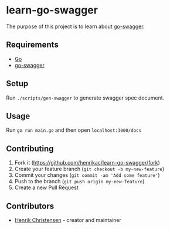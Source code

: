 # learn-go-swagger

The purpose of this project is to learn about [go-swagger](https://goswagger.io/).

## Requirements

+ [Go](https://golang.org/)
+ [go-swagger](https://goswagger.io/)

## Setup

Run `./scripts/gen-swagger` to generate swagger spec document.

## Usage

Run `go run main.go` and then open `localhost:3000/docs`

## Contributing

1. Fork it (<https://github.com/henrikac/learn-go-swagger/fork>)
2. Create your feature branch (`git checkout -b my-new-feature`)
3. Commit your changes (`git commit -am 'Add some feature'`)
4. Push to the branch (`git push origin my-new-feature`)
5. Create a new Pull Request

## Contributors

- [Henrik Christensen](https://github.com/henrikac) - creator and maintainer
